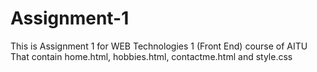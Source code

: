 # Assignment-1
This is Assignment 1 for WEB Technologies 1 (Front End) course of AITU
That contain home.html, hobbies.html, contactme.html and style.css
